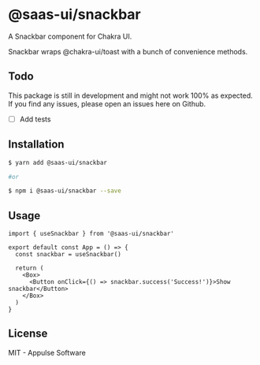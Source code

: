 # @saas-ui/snackbar

A Snackbar component for Chakra UI.

Snackbar wraps @chakra-ui/toast with a bunch of convenience methods.

## Todo

This package is still in development and might not work 100% as expected.
If you find any issues, please open an issues here on Github.

- [ ] Add tests

## Installation

```sh
$ yarn add @saas-ui/snackbar

#or

$ npm i @saas-ui/snackbar --save
```

## Usage

```tsx
import { useSnackbar } from '@saas-ui/snackbar'

export default const App = () => {
  const snackbar = useSnackbar()

  return (
    <Box>
      <Button onClick={() => snackbar.success('Success!')}>Show snackbar</Button>
    </Box>
  )
}
```

## License

MIT - Appulse Software
